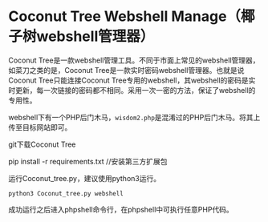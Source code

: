 # Coconut Tree Webshell Manage（椰子树webshell管理器）

Coconut Tree是一款webshell管理工具。不同于市面上常见的webshell管理器，如菜刀之类的是，Coconut Tree是一款实时密码webshell管理器。也就是说Coconut Tree只能连接Coconut Tree专用的webshell，其webshell的密码是实时更新，每一次链接的密码都不相同。采用一次一密的方法，保证了webshell的专用性。


webshell下有一个PHP后门木马，`wisdom2.php`是混淆过的PHP后门木马。将其上传至目标网站即可。

git下载Coconut Tree

pip install -r requirements.txt   //安装第三方扩展包

运行Coconut_tree.py，建议使用python3运行。

`python3 Coconut_tree.py webshell`

成功运行之后进入phpshell命令行，在phpshell中可执行任意PHP代码。
